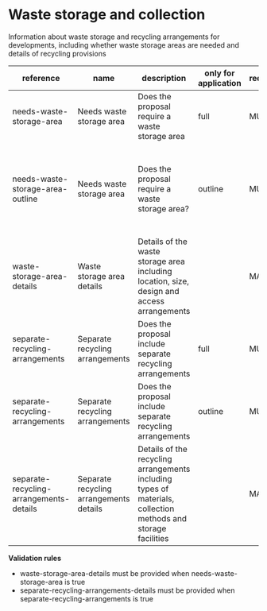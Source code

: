 # Waste storage and collection

Information about waste storage and recycling arrangements for developments, 
including whether waste storage areas are needed and details of recycling provisions


| reference | name | description | only for application | requirement | notes |
| --- | --- | --- | --- | --- | --- |
| needs-waste-storage-area | Needs waste storage area | Does the proposal require a waste storage area | full | MUST |  |
| needs-waste-storage-area-outline | Needs waste storage area | Does the proposal require a waste storage area? | outline | MUST | Select from the **yes-no-unknown** enum. Unknown is allowed in Outline applications |
| waste-storage-area-details | Waste storage area details | Details of the waste storage area including location, size, design and access arrangements |  | MAY |  |
| separate-recycling-arrangements | Separate recycling arrangements | Does the proposal include separate recycling arrangements | full | MUST |  |
| separate-recycling-arrangements | Separate recycling arrangements | Does the proposal include separate recycling arrangements | outline | MUST |  |
| separate-recycling-arrangements-details | Separate recycling arrangements details | Details of the recycling arrangements including types of materials, collection methods and storage facilities |  | MAY |  |

**Validation rules**

- waste-storage-area-details must be provided when needs-waste-storage-area is true
- separate-recycling-arrangements-details must be provided when separate-recycling-arrangements is true